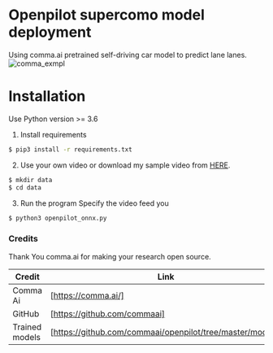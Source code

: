 # Openpilot supercomo model deployment

Using comma.ai pretrained self-driving car model to predict lane lanes. 
![comma_exmpl](https://user-images.githubusercontent.com/43088163/118095593-f0408480-b3d8-11eb-8837-c4cd3f59eed6.png)



# Installation

Use Python version >= 3.6 
1. Install requirements
```sh
$ pip3 install -r requirements.txt
```
2. Use your own video or download my sample video from [HERE](https://drive.google.com/file/d/10CFyMSEY_w5ZjzWsYClFxYIdpY62PG31/view?usp=sharing).
```sh
$ mkdir data
$ cd data
```
3. Run the program
Specify the video feed you 
```sh
$ python3 openpilot_onnx.py
```

### Credits

Thank You comma.ai for making your research open source.

| Credit | Link |
| ------ | ------ |
| Comma Ai | [https://comma.ai/] |
| GitHub | [https://github.com/commaai] |
| Trained models | [https://github.com/commaai/openpilot/tree/master/models] |


